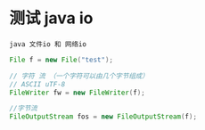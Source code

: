 # 测试 java io
    
    java 文件io 和 网络io

```java
File f = new File("test");

// 字符 流 （一个字符可以由几个字节组成）
// ASCII uTF-8 
FileWriter fw = new FileWriter(f);

//字节流
FileOutputStream fos = new FileOutputStream(f);
```